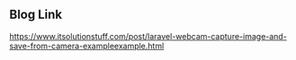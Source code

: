 ## Blog Link

https://www.itsolutionstuff.com/post/laravel-webcam-capture-image-and-save-from-camera-exampleexample.html